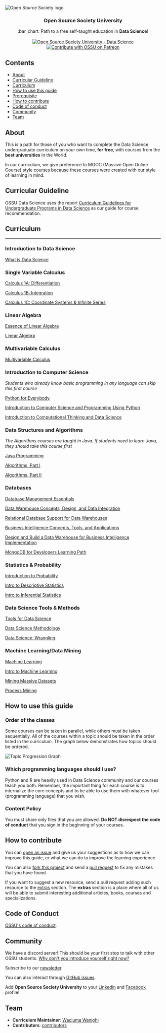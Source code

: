 ![Open Source Society logo](http://i.imgur.com/kYYCXtC.png)

<h3 align="center">Open Source Society University</h3>
<p align="center">
  :bar_chart: Path to a free self-taught education in <strong>Data Science</strong>!
  <br><br>
  <a href="https://github.com/open-source-society/data-science">
    <img alt="Open Source Society University - Data Science" src="https://img.shields.io/badge/OSSU-data--science-blue.svg">
  </a>
  <a href="https://www.patreon.com/ossu">
	  <img alt="Contribute with OSSU on Patreon" src="https://img.shields.io/badge/Patreon-contribute-yellow.svg">
  </a>
</p>


## Contents

- [About](#about)
- [Curricular Guideline](#curricular-guideline)
- [Curriculum](#curriculum)
- [How to use this guide](#how-to-use-this-guide)
- [Prerequisite](#prerequisite)
- [How to contribute](#how-to-contribute)
- [Code of conduct](#code-of-conduct)
- [Community](#community)
- [Team](#team)

## About

This is a path for those of you who want to complete the Data Science undergraduate curriculum on your own time, **for free**, with courses from the **best universities** in the World.

In our curriculum, we give preference to MOOC (Massive Open Online Course) style courses because these courses were created with our style of learning in mind.

## Curricular Guideline

OSSU Data Science uses the report [Curriculum Guidelines for Undergraduate Programs in Data Science](https://www.amstat.org/asa/files/pdfs/EDU-DataScienceGuidelines.pdf) as our guide for course recommendation.

## Curriculum

---

### Introduction to Data Science
[What is Data Science](https://www.coursera.org/learn/what-is-datascience)

### Single Variable Calculus
[Calculus 1A: Differentiation](https://www.edx.org/course/calculus-1a-differentiation-mitx-18-01-1x)

[Calculus 1B: Integration](https://www.edx.org/course/calculus-1b-integration-mitx-18-01-2x)

[Calculus 1C: Coordinate Systems & Infinite Series](https://www.edx.org/course/calculus-1c-coordinate-systems-infinite-mitx-18-01-3x)

### Linear Algebra
[Essence of Linear Algebra](https://www.youtube.com/playlist?list=PLZHQObOWTQDPD3MizzM2xVFitgF8hE_ab)

[Linear Algebra](https://ocw.mit.edu/courses/mathematics/18-06sc-linear-algebra-fall-2011/)

### Multivariable Calculus
[Multivariable Calculus](http://ocw.mit.edu/courses/mathematics/18-02sc-multivariable-calculus-fall-2010/index.htm)

### Introduction to Computer Science
_Students who already know basic programming in any language can skip this first course_

[Python for Everybody](https://www.py4e.com/) 

[Introduction to Computer Science and Programming Using Python](https://www.edx.org/course/introduction-computer-science-mitx-6-00-1x-7)

[Introduction to Computational Thinking and Data Science](https://www.edx.org/course/introduction-computational-thinking-data-mitx-6-00-2x-3)

### Data Structures and Algorithms
_The Algorithms courses are taught in Java. If students need to learn Java, they should take this course first_

[Java Programming](https://java-programming.mooc.fi/)

[Algorithms, Part I](https://www.coursera.org/learn/algorithms-part1)

[Algorithms, Part II](https://www.coursera.org/learn/algorithms-part2)

### Databases
[Database Management Essentials](https://www.coursera.org/learn/database-management)

[Data Warehouse Concepts, Design, and Data Integration](https://www.coursera.org/learn/dwdesign)

[Relational Database Support for Data Warehouses](https://www.coursera.org/learn/dwrelational)

[Business Intelligence Concepts, Tools, and Applications](https://www.coursera.org/learn/business-intelligence-tools)

[Design and Build a Data Warehouse for Business Intelligence Implementation](https://www.coursera.org/learn/data-warehouse-bi-building)

[MongoDB for Developers Learning Path](https://university.mongodb.com/learning_paths/developer)

### Statistics & Probability
[Introduction to Probability](https://projects.iq.harvard.edu/stat110/home)

[Intro to Descriptive Statistics](https://www.udacity.com/course/intro-to-descriptive-statistics--ud827)

[Intro to Inferential Statistics](https://www.udacity.com/course/intro-to-inferential-statistics--ud201)

### Data Science Tools & Methods
[Tools for Data Science](https://www.coursera.org/learn/open-source-tools-for-data-science)

[Data Science Methodology](https://www.coursera.org/learn/data-science-methodology)

[Data Science: Wrangling](https://www.edx.org/course/data-science-wrangling)

### Machine Learning/Data Mining
[Machine Learning](https://www.coursera.org/learn/machine-learning)

[Intro to Machine Learning](https://www.udacity.com/course/intro-to-machine-learning--ud120)

[Mining Massive Datasets](https://www.edx.org/course/mining-massive-datasets)

[Process Mining](https://www.coursera.org/learn/process-mining)

## How to use this guide

### Order of the classes

Some courses can be taken in parallel, while others must be taken sequentially. All of the courses within a topic should be taken in the order listed in the curriculum. The graph below demonstrates how topics should be ordered.

![Topic Progression Graph](topic_progression_graph.jpg)

### Which programming languages should I use?

Python and R are heavily used in Data Science community and our courses teach you both. Remember, the important thing for each course is to internalize the core concepts and to be able to use them with whatever tool (programming language) that you wish.

### Content Policy

You must share only files that you are allowed. **Do NOT disrespect the code of conduct** that you sign in the beginning of your courses.

## How to contribute

You can [open an issue](https://help.github.com/articles/creating-an-issue/) and give us your suggestions as to how we can improve this guide, or what we can do to improve the learning experience.

You can also [fork this project](https://help.github.com/articles/fork-a-repo/) and send a [pull request](https://help.github.com/articles/using-pull-requests/) to fix any mistakes that you have found.

If you want to suggest a new resource, send a pull request adding such resource to the [extras](https://github.com/open-source-society/data-science/tree/master/extras) section. The **extras** section is a place where all of us will be able to submit interesting additional articles, books, courses and specializations.

## Code of Conduct
[OSSU's code of conduct](https://github.com/ossu/code-of-conduct).

## Community

We have a discord server! This should be your first stop to talk with other OSSU students. [Why don't you introduce yourself right now?](https://discord.gg/5pUhfpX)

Subscribe to our [newsletter](https://tinyletter.com/ossu).

You can also interact through [GitHub issues](https://github.com/open-source-society/data-science/issues).

Add **Open Source Society University** to your [Linkedin](https://www.linkedin.com/school/11272443/) and [Facebook](https://www.facebook.com/ossuniversity) profile!

## Team

* **Curriculum Maintainer**: [Waciuma Wanjohi](https://github.com/waciumawanjohi)
* **Contributors**: [contributors](https://github.com/open-source-society/data-science/graphs/contributors)
